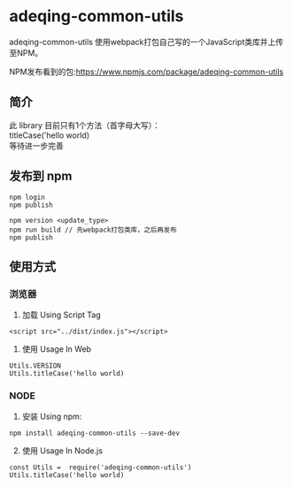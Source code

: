 # adeqing-common-utils
adeqing-common-utils 使用webpack打包自己写的一个JavaScript类库并上传至NPM。

NPM发布看到的包:https://www.npmjs.com/package/adeqing-common-utils

## 简介

此 library 目前只有1个方法（首字母大写）：  
titleCase('hello world)  
等待进一步完善

## 发布到 npm

```
npm login
npm publish

npm version <update_type>
npm run build // 先webpack打包类库，之后再发布
npm publish
```

## 使用方式

### 浏览器

1. 加载 Using Script Tag

```
<script src="../dist/index.js"></script>
```

1. 使用 Usage In Web

```
Utils.VERSION
Utils.titleCase('hello world)  
```

### NODE

1. 安装 Using npm:

```
npm install adeqing-common-utils --save-dev
```

2. 使用 Usage In Node.js

```
const Utils =  require('adeqing-common-utils')
Utils.titleCase('hello world)  
```
